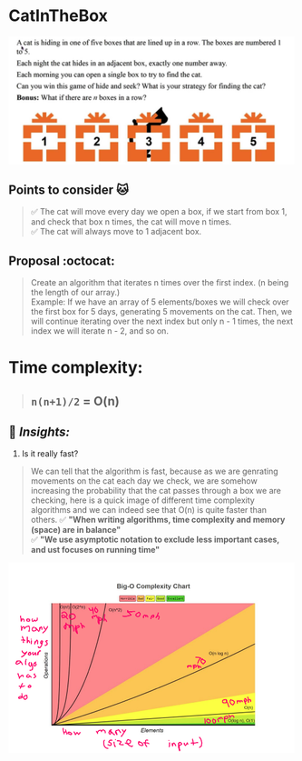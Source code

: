 # CatInTheBox
<p align="center">
  <img src="assets/image.png" />
</p>

## Points to consider 🐱
> ✅ The cat will move every day we open a box, if we start from box 1, and check that box n times, the cat will move n times.<br>
> ✅ The cat will always move to 1 adjacent box. <br>


## Proposal :octocat:
> Create an algorithm that iterates n times over the first index. (n being the length of our array.) <br>
> Example: If we have an array of 5 elements/boxes we will check over the first box for 5 days, generating 5 movements on the cat.
> Then, we will continue iterating over the next index but only n - 1 times, the next index we will iterate n - 2, and so on.

# Time complexity:
> ## `n(n+1)/2` = O(n)

## 🧦 **_Insights:_** 
1. Is it really fast?
> We can tell that the algorithm is fast, because as we are genrating movements on the cat each day we check, we are somehow increasing the probability that the cat passes through a box we are checking, here is a quick image of different time complexity algorithms and we can indeed see that O(n) is quite faster than others.
✅ **"When writing algorithms, time complexity and memory (space) are in balance"** <br>
✅ **"We use asymptotic notation to exclude less important cases, and ust focuses on running time"**

<p align="center">
  <img src="assets/complexity.png" />
</p>
